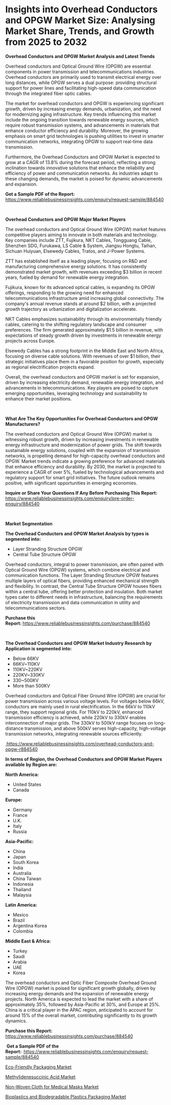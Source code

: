 <p><h1>Insights into Overhead Conductors and OPGW Market Size: Analysing Market Share, Trends, and Growth from 2025 to 2032</h1></p><p><strong>Overhead Conductors and OPGW Market Analysis and Latest Trends</strong></p>
<p><p>Overhead conductors and Optical Ground Wire (OPGW) are essential components in power transmission and telecommunications industries. Overhead conductors are primarily used to transmit electrical energy over long distances, while OPGW serves a dual purpose: providing structural support for power lines and facilitating high-speed data communication through the integrated fiber optic cables.</p><p>The market for overhead conductors and OPGW is experiencing significant growth, driven by increasing energy demands, urbanization, and the need for modernizing aging infrastructure. Key trends influencing this market include the ongoing transition towards renewable energy sources, which require robust transmission systems, and advancements in materials that enhance conductor efficiency and durability. Moreover, the growing emphasis on smart grid technologies is pushing utilities to invest in smarter communication networks, integrating OPGW to support real-time data transmission.</p><p>Furthermore, the Overhead Conductors and OPGW Market is expected to grow at a CAGR of 13.8% during the forecast period, reflecting a strong inclination towards innovative solutions that enhance the reliability and efficiency of power and communication networks. As industries adapt to these changing demands, the market is poised for dynamic advancements and expansion.</p></p>
<p><strong>Get a Sample PDF of the Report:&nbsp;</strong> <a href="https://www.reliablebusinessinsights.com/enquiry/request-sample/884540?utm_campaign=1113&utm_medium=2&utm_source=Github&utm_content=ia&utm_term=01022025&utm_id=overhead-conductors-and-opgw">https://www.reliablebusinessinsights.com/enquiry/request-sample/884540</a></p>
<p>&nbsp;</p>
<p><strong>Overhead Conductors and OPGW Major Market Players</strong></p>
<p><p>The overhead conductors and Optical Ground Wire (OPGW) market features competitive players aiming to innovate in both materials and technology. Key companies include ZTT, Fujikura, NKT Cables, Tongguang Cable, Shenzhen SDG, Furukawa, LS Cable & System, Jiangsu Hongtu, Taihan, Sichuan Huiyuan, Elsewedy Cables, Tratos, and J-Power Systems.</p><p>ZTT has established itself as a leading player, focusing on R&D and manufacturing comprehensive energy solutions. It has consistently demonstrated market growth, with revenues exceeding $3 billion in recent years, fueled by demand for renewable energy integration.</p><p>Fujikura, known for its advanced optical cables, is expanding its OPGW offerings, responding to the growing need for enhanced telecommunications infrastructure amid increasing global connectivity. The company's annual revenue stands at around $2 billion, with a projected growth trajectory as urbanization and digitalization accelerate.</p><p>NKT Cables emphasizes sustainability through its environmentally friendly cables, catering to the shifting regulatory landscape and consumer preferences. The firm generated approximately $1.5 billion in revenue, with expectations of steady growth driven by investments in renewable energy projects across Europe.</p><p>Elsewedy Cables has a strong footprint in the Middle East and North Africa, focusing on diverse cable solutions. With revenues of over $1 billion, their strategic initiatives place them in a favorable position for growth, especially as regional electrification projects expand.</p><p>Overall, the overhead conductors and OPGW market is set for expansion, driven by increasing electricity demand, renewable energy integration, and advancements in telecommunications. Key players are poised to capture emerging opportunities, leveraging technology and sustainability to enhance their market positions.</p></p>
<p>&nbsp;</p>
<p><strong>What Are The Key Opportunities For Overhead Conductors and OPGW Manufacturers?</strong></p>
<p><p>The overhead conductors and Optical Ground Wire (OPGW) market is witnessing robust growth, driven by increasing investments in renewable energy infrastructure and modernization of power grids. The shift towards sustainable energy solutions, coupled with the expansion of transmission networks, is propelling demand for high-capacity overhead conductors and OPGW. Market trends indicate a growing preference for advanced materials that enhance efficiency and durability. By 2030, the market is projected to experience a CAGR of over 5%, fueled by technological advancements and regulatory support for smart grid initiatives. The future outlook remains positive, with significant opportunities in emerging economies.</p></p>
<p><strong>Inquire or Share Your Questions If Any Before Purchasing This Report:</strong> <a href="https://www.reliablebusinessinsights.com/enquiry/pre-order-enquiry/884540?utm_campaign=1113&utm_medium=2&utm_source=Github&utm_content=ia&utm_term=01022025&utm_id=overhead-conductors-and-opgw">https://www.reliablebusinessinsights.com/enquiry/pre-order-enquiry/884540</a></p>
<p>&nbsp;</p>
<p><strong>Market Segmentation</strong></p>
<p><strong>The Overhead Conductors and OPGW Market Analysis by types is segmented into:</strong></p>
<p><ul><li>Layer Stranding Structure OPGW</li><li>Central Tube Structure OPGW</li></ul></p>
<p><p>Overhead conductors, integral to power transmission, are often paired with Optical Ground Wire (OPGW) systems, which combine electrical and communication functions. The Layer Stranding Structure OPGW features multiple layers of optical fibers, providing enhanced mechanical strength and flexibility. In contrast, the Central Tube Structure OPGW houses fibers within a central tube, offering better protection and insulation. Both market types cater to different needs in infrastructure, balancing the requirements of electricity transmission and data communication in utility and telecommunications sectors.</p></p>
<p><strong>Purchase this Report:&nbsp;</strong><a href="https://www.reliablebusinessinsights.com/purchase/884540?utm_campaign=1113&utm_medium=2&utm_source=Github&utm_content=ia&utm_term=01022025&utm_id=overhead-conductors-and-opgw">https://www.reliablebusinessinsights.com/purchase/884540</a></p>
<p>&nbsp;</p>
<p><strong>The Overhead Conductors and OPGW Market Industry Research by Application is segmented into:</strong></p>
<p><ul><li>Below 66KV</li><li>66KV~110KV</li><li>110KV~220KV</li><li>220KV~330KV</li><li>330~500KV</li><li>More than 500KV</li></ul></p>
<p><p>Overhead conductors and Optical Fiber Ground Wire (OPGW) are crucial for power transmission across various voltage levels. For voltages below 66kV, conductors are mainly used in rural electrification. In the 66kV to 110kV range, they support regional grids. For 110kV to 220kV, enhanced transmission efficiency is achieved, while 220kV to 330kV enables interconnection of major grids. The 330kV to 500kV range focuses on long-distance transmission, and above 500kV serves high-capacity, high-voltage transmission networks, integrating renewable sources efficiently.</p></p>
<p><a href="https://www.reliablebusinessinsights.com/overhead-conductors-and-opgw-r884540?utm_campaign=1113&utm_medium=2&utm_source=Github&utm_content=ia&utm_term=01022025&utm_id=overhead-conductors-and-opgw">&nbsp;https://www.reliablebusinessinsights.com/overhead-conductors-and-opgw-r884540</a></p>
<p><strong>In terms of Region, the Overhead Conductors and OPGW Market Players available by Region are:</strong></p>
<p>
    <p> <strong> North America: </strong>
        <ul>
            <li>United States</li>
            <li>Canada</li>
        </ul>
        </p> 
    <p> <strong> Europe: </strong>
        <ul>
            <li>Germany</li>
            <li>France</li>
            <li>U.K.</li>
            <li>Italy</li>
            <li>Russia</li>
        </ul>
        </p> 
    <p> <strong> Asia-Pacific: </strong>
        <ul>
            <li>China</li>
            <li>Japan</li>
            <li>South Korea</li>
            <li>India</li>
            <li>Australia</li>
            <li>China Taiwan</li>
            <li>Indonesia</li>
            <li>Thailand</li>
            <li>Malaysia</li>
        </ul>
        </p> 
    <p> <strong> Latin America: </strong>
        <ul>
            <li>Mexico</li>
            <li>Brazil</li>
            <li>Argentina Korea</li>
            <li>Colombia</li>
        </ul>
        </p> 
    <p> <strong> Middle East & Africa: </strong>
        <ul>
            <li>Turkey</li>
            <li>Saudi</li>
            <li>Arabia</li>
            <li>UAE</li>
            <li>Korea</li>
        </ul>
    </p>
    </p>
<p><p>The overhead conductors and Optic Fiber Composite Overhead Ground Wire (OPGW) market is poised for significant growth globally, driven by increasing energy demands and the expansion of renewable energy projects. North America is expected to lead the market with a share of approximately 35%, followed by Asia-Pacific at 30%, and Europe at 25%. China is a critical player in the APAC region, anticipated to account for around 15% of the overall market, contributing significantly to its growth dynamics.</p></p>
<p><strong>Purchase this Report: </strong><a href="https://www.reliablebusinessinsights.com/purchase/884540?utm_campaign=1113&utm_medium=2&utm_source=Github&utm_content=ia&utm_term=01022025&utm_id=overhead-conductors-and-opgw">https://www.reliablebusinessinsights.com/purchase/884540</a></p>
<p>&nbsp;<strong>Get a Sample PDF of the Report:&nbsp;&nbsp;</strong><a href="https://www.reliablebusinessinsights.com/enquiry/request-sample/884540?utm_campaign=1113&utm_medium=2&utm_source=Github&utm_content=ia&utm_term=01022025&utm_id=overhead-conductors-and-opgw">https://www.reliablebusinessinsights.com/enquiry/request-sample/884540</a></p>
<p><strong></strong></p>
<p><p><a href="https://github.com/leyesamilej/Market-Research-Report-List-1/blob/main/eco-friendly-packaging-market.md?utm_campaign=1113&utm_medium=2&utm_source=Github&utm_content=ia&utm_term=01022025&utm_id=overhead-conductors-and-opgw">Eco-Friendly Packaging Market</a></p><p><a href="https://github.com/rushanday/Market-Research-Report-List-1/blob/main/methylidenesuccinic-acid-market.md?utm_campaign=1113&utm_medium=2&utm_source=Github&utm_content=ia&utm_term=01022025&utm_id=overhead-conductors-and-opgw">Methylidenesuccinic Acid Market</a></p><p><a href="https://github.com/ziogaskangui96/Market-Research-Report-List-1/blob/main/non-woven-cloth-for-medical-masks-market.md?utm_campaign=1113&utm_medium=2&utm_source=Github&utm_content=ia&utm_term=01022025&utm_id=overhead-conductors-and-opgw">Non-Woven Cloth for Medical Masks Market</a></p><p><a href="https://github.com/carylgrinko/Market-Research-Report-List-1/blob/main/bioplastics-and-biodegradable-plastics-packaging-market.md?utm_campaign=1113&utm_medium=2&utm_source=Github&utm_content=ia&utm_term=01022025&utm_id=overhead-conductors-and-opgw">Bioplastics and Biodegradable Plastics Packaging Market</a></p></p>